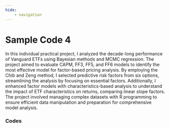 ```yaml
---
hide:
    - navigation
---
```

# **Sample Code 4**

In this individual practical project, I analyzed the decade-long performance of Vanguard ETFs using Bayesian methods and MCMC regression. The project aimed to evaluate CAPM, FF3, FF5, and FF6 models to identify the most effective model for factor-based pricing analysis. By employing the Chib and Zeng method, I selected predictive risk factors from six options, streamlining the analysis by focusing on essential factors. Additionally, I enhanced factor models with characteristics-based analysis to understand the impact of ETF characteristics on returns, comparing linear slope factors. The project involved managing complex datasets with R programming to ensure efficient data manipulation and preparation for comprehensive model analysis.

### Codes